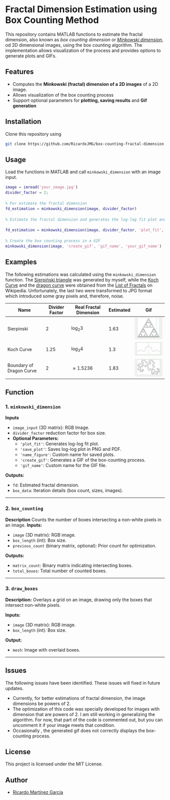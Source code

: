 # Fractal Dimension Estimation using Box Counting Method

This repository contains MATLAB functions to estimate the fractal dimension, also known as *box counting dimension* or [*Minkowski dimension*](https://assets.cambridge.org/97811071/34119/excerpt/9781107134119_excerpt.pdf), od 2D dimensional images, using the box counting algorithm. The implementation allows visualization of the process and provides options to generate plots and GIFs.

## Features

- Computes the **Minkowski (fractal) dimension of a 2D images** of a 2D image.
- Allows visualization of the box counting process
- Support optional parameters for **plotting, saving results** and **Gif generation**

## Installation

Clone this repository using 

```bash
git clone https://github.com/RicardxJMG/box-counting-fractal-dimension
```

## Usage

Load the functions in MATLAB and call `minkowski_dimension` with an image input.

```matlab
image = imread('your_image.jpg')
divider_factor = 2;

% For estimate the fractal dimension
fd_estimation = minkowski_dimension(image, divider_factor)

% Estimate the fractal dimension and generates the log-log fit plot and save it with specific name 

fd_estimation = minkowski_dimension(image, divider_factor, 'plot_fit', 'save_plot', 'name_figure', 'your_figure_name')

% Create the box counting process in a GIF
minkowski_dimension(image, 'create_gif', 'gif_name', 'your_gif_name')
```

## Examples 

The following estimations was calculated using the `minkowski_dimension` function. The [Sierpiński triangle](https://en.wikipedia.org/wiki/Sierpi%C5%84ski_triangle) was generated by myself, while the [Koch Curve](https://en.wikipedia.org/wiki/Koch_snowflake) and the [dragon curve](https://en.wikipedia.org/wiki/Dragon_curve) were obtained from the [List of Fractals](https://en.wikipedia.org/wiki/List_of_fractals_by_Hausdorff_dimension) on Wikipedia. Unfortunately, the last two were transformed to JPG format which introduced some gray pixels and, therefore, noise.


|Name |Divider Factor|Real Fractal Dimension| Estimated | Gif |
|-----|-----|-----|-----|-----|
| Sierpinski | 2 | $\log_2 3$| 1.63 | <img src = "./fractal_algorithm_images/sierp_order8gif.gif" width = "200" heigth = "200"> |
| Koch Curve | 1.25 | $\log_3 4$| 1.3 | <img src = "./fractal_algorithm_images/koch_curvegif.gif" width = "200" heigth ="300"> |
| Boundary of Dragon Curve | 2 | $\approx 1.5236$ |  1.83 |<img src = "./fractal_algorithm_images/dragongif.gif" width = 200 heigth = 200>|

## Function

### 1. `minkowski_dimension`

**Inputs**

- `image_input` (3D matrix): RGB Image.
- `divider_factor` reduction factor for box size.
- **Optional Parameters:**
  - `'plot_fit'`: Generates log-log fit plot.
  - `'save_plot'`: Saves log-log plot in PNG and PDF.
  - `'name_figure'`: Custom name for saved plots.
  - `'create_gif'`: Generates a GIF of the box-counting process.
  - `'gif_name'`: Custom name for the GIF file.

**Outputs:**

- `fd`: Estimated fractal dimension.
- `box_data`: Iteration details (box count, sizes, images).

---

### 2. `box_counting`

**Description** Counts the number of boxes intersecting a non-white pixels in an image.
**Inputs:**

- `image` (3D matrix): RGB image.
- `box_length` (int): Box size.
- `previous_count` (binary matrix, optional): Prior count for optimization.

**Outputs:**

- `matrix_count`: Binary matrix indicating intersecting boxes.
- `total_boxes`: Total number of counted boxes.

---

### 3. `draw_boxes`

**Description:**
Overlays a grid on an image, drawing only the boxes that intersect non-white pixels.

**Inputs:**

- `image` (3D matrix): RGB image.
- `box_length` (int): Box size.

**Output:**

- `mesh`: Image with overlaid boxes.


---

## Issues

The following issues have been identified. These issues will fixed in future updates.

  - Currently, for better estimations of fractal dimension, the image dimensions be powers of 2.
  - The optimization of this code was specially developed for images with dimension that are powers of 2. I am still working in generalizing the algorithm. For now, that part of the code is commented out, but you can uncomment it if your image meets that condition. 
  - Occasionally , the generated gif does not correctly displays the box-counting process.

## License

This project is licensed under the MIT License.

## Author

- [Ricardo Martínez García](https://github.com/RicardxJMG)
